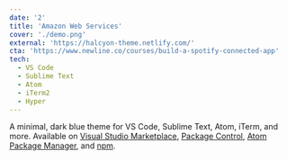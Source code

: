 ```yaml
---
date: '2'
title: 'Amazon Web Services'
cover: './demo.png'
external: 'https://halcyon-theme.netlify.com/'
cta: 'https://www.newline.co/courses/build-a-spotify-connected-app'
tech:
  - VS Code
  - Sublime Text
  - Atom
  - iTerm2
  - Hyper
---
```


A minimal, dark blue theme for VS Code, Sublime Text, Atom, iTerm, and more. Available on [Visual Studio Marketplace](https://marketplace.visualstudio.com/items?itemName=brittanychiang.halcyon-vscode), [Package Control](https://packagecontrol.io/packages/Halcyon%20Theme), [Atom Package Manager](https://atom.io/themes/halcyon-syntax), and [npm](https://www.npmjs.com/package/hyper-halcyon-theme).

